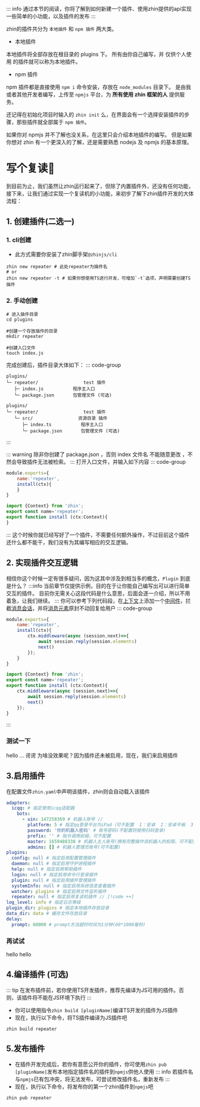 ::: info
通过本节的阅读，你将了解到如何新建一个插件、使用zhin提供的api实现一些简单的小功能，以及插件的发布
:::

zhin的插件共分为 `本地插件` 和 `npm 插件` 两大类。

- 本地插件

本地插件将全部存放在根目录的 plugins 下。
所有由你自己编写，并 仅供个人使用 的插件就可以称为本地插件。

- npm 插件

npm 插件都是直接使用 `npm i` 命令安装，存放在 `node_modules` 目录下。
是由我或者其他开发者编写，上传至 `npmjs` 平台，为 **所有使用 zhin 框架的人** 提供服务。

还记得在初始化项目时输入的 `zhin init` 么，在界面会有一个选择安装插件的步骤，那些插件就全部属于 `npm 插件`。

如果你对 npmjs 并不了解也没关系，在这里只会介绍本地插件的编写。
但是如果你想对 zhin 有一个更深入的了解，还是需要熟悉 nodejs 及 npmjs 的基本原理。
# 写个复读🐔
到目前为止，我们虽然让zhin运行起来了，但除了内置插件外，还没有任何功能，接下来，让我们通过实现一个复读机的小功能，来初步了解下zhin插件开发的大体流程：
## 1. 创建插件(二选一)
### 1. cli创建
 - 此方式需要你安装了zhin脚手架`@zhinjs/cli`

```shell
zhin new repeater # 此处repeater为插件名
# or
zhin new repeater -t # 如果你想使用TS进行开发，可增加`-t`选项，声明需要创建TS插件
```
### 2. 手动创建
```shell
# 进入插件目录
cd plugins 

#创建一个存放插件的目录
mkdir repeater

#创建入口文件
touch index.js
```
完成创建后，插件目录大体如下：
::: code-group
```text [手动创建]
plugins/
└─ repeater/                 test 插件
   ├─ index.js           程序主入口
   └─ package.json       包管理文件 (可选)
```
```text [cli创建]
plugins/
└─ repeater/                 test 插件
   └─ src/                 资源目录 插件
      ├─ index.ts           程序主入口
      └─ package.json       包管理文件 (可选)
```
:::

::: warning
除非你创建了 package.json ，否则 index 文件名 不能随意更改 ，不然会导致插件无法被检索。
:::
打开入口文件，并输入如下内容
::: code-group
```js [index.js]
module.exports={
    name:'repeater',
    install(ctx){
    }
}
```
```ts [src/index.ts]
import {Context} from 'zhin';
export const name='repeater';
export function install (ctx:Context){
}
```
:::
这个时候你就已经写好了一个插件，不需要任何额外操作，不过目前这个插件还什么都不能干，我们没有为其编写相应的交互逻辑。
## 2. 实现插件交互逻辑

相信你这个时候一定有很多疑问，因为这其中涉及到相当多的概念，`Plugin` 到底是什么？
:::info
当前章节仅提供示例，目的在于让你能自己编写出可以进行简单交互的插件。
目前你无需关心这段代码是什么意思，后面会逐一介绍，所以不用着急，让我们继续。
:::
你可以参考下列代码段，在[上下文](/api/context)上添加一个[中间件](/api/middleware)，拦截[消息会话](/api/session)，并将[消息元素](/interface/element)原封不动回复给用户
::: code-group
```js [index.js]
module.exports={
    name:'repeater',
    install(ctx){
        ctx.middleware(async (session,next)=>{
            await session.reply(session.elements)
            next()
        });
    }
}
```
```ts [src/index.ts]
import {Context} from 'zhin';
export const name='repeater';
export function install (ctx:Context){
    ctx.middleware(async (session,next)=>{
        await session.reply(session.elements)
        next()
    });
}
```
:::

### 测试一下

<ChatHistory>
  <ChatMsg id="1659488338">hello</ChatMsg>
  <ChatMsg id="1659488338">...</ChatMsg>
</ChatHistory>
谔谔 为啥没效果呢？因为插件还未被启用，现在，我们来启用插件

## 3.启用插件
在配置文件`zhin.yaml`中声明该插件，zhin则会自动载入该插件
```yaml [zhin.yaml]
adapters: 
  icqq: # 指定使用icqq适配器
    bots:
      - uin: 147258369 # 机器人账号 //
        platform: 5 # 指定qq登录平台为iPad（可不配置  1：安卓  2：安卓平板  3：手表  4：苹果电脑  5：苹果平板
        password: '你的机器人密码' # 账号密码(不配置则使用扫码登录)
        prefix: '' # 指令调用前缀，可不配置
        master: 1659488338 # 机器人主人账号(拥有完整操作该机器人的权限，可不配置)
        admins: [] # 机器人管理员账号(可不配置)
plugins:
  config: null # 指定启用配置管理插件
  daemon: null # 指定启用守护进程插件
  help: null # 指定启用帮助插件
  login: null # 指定启用命令行登录插件
  plugin: null # 指定启用插件管理插件
  systemInfo: null # 指定启用系统信息查看插件
  watcher: plugins # 指定启用文件监听插件
  repeater: null # 指定启用复读机插件 // [!code ++]
log_level: info # 指定日志等级
plugin_dir: plugins # 指定本地插件存放目录
data_dir: data # 缓存文件存放目录
delay:
  prompt: 60000 # prompt方法超时时间为1分钟(60*1000毫秒)
```
### 再试试
<ChatHistory>
  <ChatMsg id="1659488338">hello</ChatMsg>
  <ChatMsg id="1689919782">hello</ChatMsg>
</ChatHistory>

## 4.编译插件 (可选)
::: tip
在发布插件前，若你使用TS开发插件，推荐先编译为JS可用的插件。否则，该插件将不能在JS环境下执行
:::
- 你可以使用指令`zhin build [pluginName]`编译TS开发的插件为JS插件
- 现在，执行以下命令，将TS插件编译为JS插件吧
```shell
zhin build repeater
```
## 5.发布插件
- 在插件开发完成后，若你有意愿公开你的插件，你可使用`zhin pub [pluginName]`发布本地指定插件名的插件到`npmjs`供他人使用
::: info
若插件名与`npmjs`已有包冲突，将无法发布，可尝试修改插件名，重新发布
:::
- 现在，执行以下命令，将发布你的第一个zhin插件到`npmjs`吧
```shell
zhin pub repeater
```